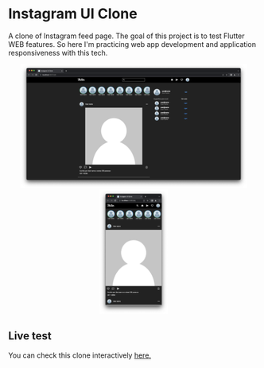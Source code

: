 <!-- description section-->

# Instagram UI Clone

<p> A clone of Instagram feed page. The goal of this project is to test Flutter WEB features. So here I'm practicing web app development and application responsiveness with this tech.</p>

<p float="left" align="center">
    <img height="250" src="readme-images/full-screen.png">
    <img height="250" src="readme-images/small-screen.png">
</p>

<!--Page link section-->

## Live test

<p> You can check this clone interactively <a href="https://rsoares10-flutter.github.io/instagram-ui-clone/">here.</a></p>
